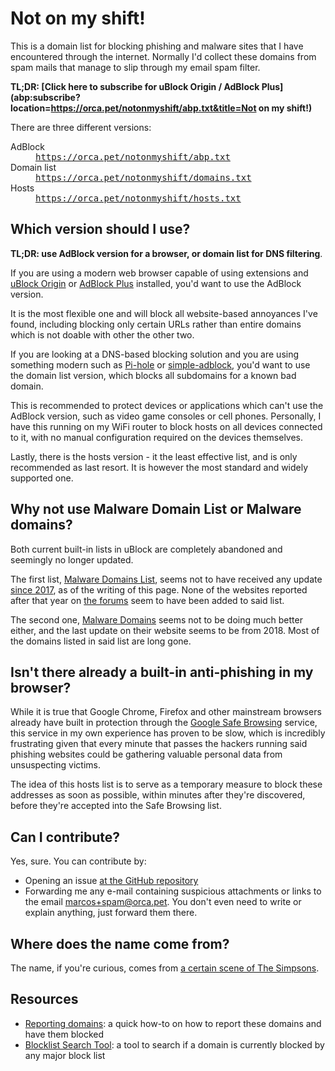---
---

Not on my shift!
================

This is a domain list for blocking phishing and malware sites that I have encountered through the internet. Normally I'd collect these domains from spam mails that manage to slip through my email spam filter.

**TL;DR: [Click here to subscribe for uBlock Origin / AdBlock Plus](abp:subscribe?location=https://orca.pet/notonmyshift/abp.txt&title=Not on my shift!)**

There are three different versions:

<dl>
	<dt>AdBlock</dt>
	<dd><a href="https://orca.pet/notonmyshift/abp.txt"><tt>https://orca.pet/notonmyshift/abp.txt</tt></a></dd>
	<dt>Domain list</dt>
	<dd><a href="https://orca.pet/notonmyshift/domains.txt"><tt>https://orca.pet/notonmyshift/domains.txt</tt></a></dd>
	<dt>Hosts</dt>
	<dd><a href="https://orca.pet/notonmyshift/hosts.txt"><tt>https://orca.pet/notonmyshift/hosts.txt</tt></a></dd>
</dl>

Which version should I use?
---------------------------

**TL;DR: use AdBlock version for a browser, or domain list for DNS filtering**.

If you are using a modern web browser capable of using extensions and [uBlock Origin](https://github.com/gorhill/uBlock) or [AdBlock Plus](https://adblockplus.org/) installed, you'd want to use the AdBlock version.

It is the most flexible one and will block all website-based annoyances I've found, including blocking only certain URLs rather than entire domains which is not doable with other the other two.

If you are looking at a DNS-based blocking solution and you are using something modern such as [Pi-hole](https://pi-hole.net/) or [simple-adblock](https://openwrt.org/packages/pkgdata/simple-adblock), you'd want to use the domain list version, which blocks all subdomains for a known bad domain.

This is recommended to protect devices or applications which can't use the AdBlock version, such as video game consoles or cell phones. Personally, I have this running on my WiFi router to block hosts on all devices connected to it, with no manual configuration required on the devices themselves.

Lastly, there is the hosts version - it the least effective list, and is only recommended as last resort. It is however the most standard and widely supported one.

Why not use Malware Domain List or Malware domains?
---------------------------------------------------

Both current built-in lists in uBlock are completely abandoned and seemingly no longer updated.

The first list, [Malware Domains List](https://www.malwaredomainlist.com/), seems not to have received any update [since 2017](https://www.malwaredomainlist.com/mdl.php), as of the writing of this page. None of the websites reported after that year on [the forums](https://www.malwaredomainlist.com/forums/index.php?board=16.0) seem to have been added to said list.

The second one, [Malware Domains](https://www.malwaredomains.com/) seems not to be doing much better either, and the last update on their website seems to be from 2018. Most of the domains listed in said list are long gone.

Isn't there already a built-in anti-phishing in my browser?
-----------------------------------------------------------

While it is true that Google Chrome, Firefox and other mainstream browsers already have built in protection through the [Google Safe Browsing](https://safebrowsing.google.com/) service, this service in my own experience has proven to be slow, which is incredibly frustrating given that every minute that passes the hackers running said phishing websites could be gathering valuable personal data from unsuspecting victims.

The idea of this hosts list is to serve as a temporary measure to block these addresses as soon as possible, within minutes after they're discovered, before they're accepted into the Safe Browsing list.

Can I contribute?
-----------------

Yes, sure. You can contribute by:
 - Opening an issue [at the GitHub repository](https://github.com/socram8888/not-on-my-shift)
 - Forwarding me any e-mail containing suspicious attachments or links to the email [marcos+spam@orca.pet](mailto:marcos+spam@orca.pet). You don't even need to write or explain anything, just forward them there.

Where does the name come from?
------------------------------

The name, if you're curious, comes from [a certain scene of The Simpsons](https://www.youtube.com/watch?v=SQMeYdrt5LQ).

Resources
---------

* [Reporting domains](report.html): a quick how-to on how to report these domains and have them blocked
* [Blocklist Search Tool](https://blocklist-tools.developerdan.com/entries/search): a tool to search if a domain is currently blocked by any major block list
